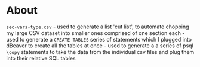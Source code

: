 # About

`sec-vars-type.csv`
    - used to generate a list 'cut list', to automate chopping my large CSV dataset into smaller ones comprised of one section each
    - used to generate a `CREATE TABLES` series of statements which I plugged into dBeaver to create all the tables at once
    - used to generate a a series of psql `\copy` statements to take the data from the individual csv files and plug them into their relative SQL tables